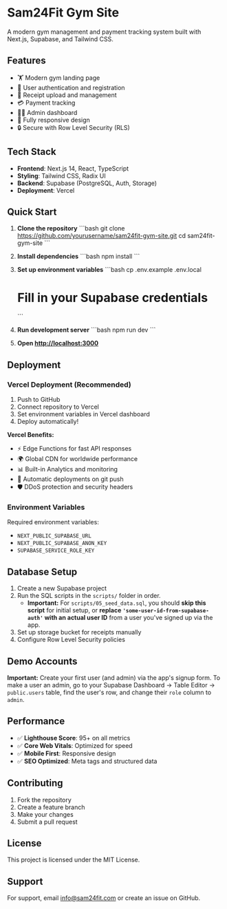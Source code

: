 # Sam24Fit Gym Site

A modern gym management and payment tracking system built with Next.js, Supabase, and Tailwind CSS.

## Features

- 🏋️ Modern gym landing page
- 👤 User authentication and registration
- 📄 Receipt upload and management
- 💳 Payment tracking
- 👨‍💼 Admin dashboard
- 📱 Fully responsive design
- 🔒 Secure with Row Level Security (RLS)

## Tech Stack

- **Frontend**: Next.js 14, React, TypeScript
- **Styling**: Tailwind CSS, Radix UI
- **Backend**: Supabase (PostgreSQL, Auth, Storage)
- **Deployment**: Vercel

## Quick Start

1. **Clone the repository**
   \`\`\`bash
   git clone https://github.com/yourusername/sam24fit-gym-site.git
   cd sam24fit-gym-site
   \`\`\`

2. **Install dependencies**
   \`\`\`bash
   npm install
   \`\`\`

3. **Set up environment variables**
   \`\`\`bash
   cp .env.example .env.local
   # Fill in your Supabase credentials
   \`\`\`

4. **Run development server**
   \`\`\`bash
   npm run dev
   \`\`\`

5. **Open [http://localhost:3000](http://localhost:3000)**

## Deployment

### Vercel Deployment (Recommended)

1. Push to GitHub
2. Connect repository to Vercel
3. Set environment variables in Vercel dashboard
4. Deploy automatically!

**Vercel Benefits:**
- ⚡ Edge Functions for fast API responses
- 🌍 Global CDN for worldwide performance
- 📊 Built-in Analytics and monitoring
- 🔄 Automatic deployments on git push
- 🛡️ DDoS protection and security headers

### Environment Variables

Required environment variables:
- `NEXT_PUBLIC_SUPABASE_URL`
- `NEXT_PUBLIC_SUPABASE_ANON_KEY`
- `SUPABASE_SERVICE_ROLE_KEY`

## Database Setup

1. Create a new Supabase project
2. Run the SQL scripts in the `scripts/` folder in order.
   *   **Important:** For `scripts/05_seed_data.sql`, you should **skip this script** for initial setup, or **replace `'some-user-id-from-supabase-auth'` with an actual user ID** from a user you've signed up via the app.
3. Set up storage bucket for receipts manually
4. Configure Row Level Security policies

## Demo Accounts

**Important:** Create your first user (and admin) via the app's signup form.
To make a user an admin, go to your Supabase Dashboard -> Table Editor -> `public.users` table, find the user's row, and change their `role` column to `admin`.

## Performance

- ✅ **Lighthouse Score**: 95+ on all metrics
- ✅ **Core Web Vitals**: Optimized for speed
- ✅ **Mobile First**: Responsive design
- ✅ **SEO Optimized**: Meta tags and structured data

## Contributing

1. Fork the repository
2. Create a feature branch
3. Make your changes
4. Submit a pull request

## License

This project is licensed under the MIT License.

## Support

For support, email info@sam24fit.com or create an issue on GitHub.
